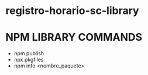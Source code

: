 # registro-horario-sc-library

# NPM LIBRARY COMMANDS
* npm publish
* npx pkgfiles
* npm info <nombre_paquete>